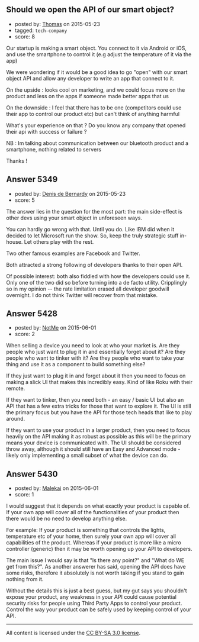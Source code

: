 ## Should we open the API of our smart object?

- posted by: [Thomas](https://stackexchange.com/users/2545829/thomas) on 2015-05-23
- tagged: `tech-company`
- score: 8

<p>Our startup is making a smart object. You connect to it via Android or iOS, and use the smartphone to control it (e.g adjust the temperature of it via the app)</p>

<p>We were wondering if it would be a good idea to go "open" with our smart object API and allow any developer to write an app that connect to it.</p>

<p>On the upside : looks cool on marketing, and we could focus more on the product and less on the apps if someone made better apps that us</p>

<p>On the downside : I feel that there has to be one (competitors could use their app to control our product etc) but can't think of anything harmful</p>

<p>What's your experience on that ? Do you know any company that opened their api with success or failure ?</p>

<p>NB : Im talking about communication between our bluetooth product and a smartphone, nothing related to servers</p>

<p>Thanks !</p>



## Answer 5349

- posted by: [Denis de Bernardy](https://stackexchange.com/users/182468/denis-de-bernardy) on 2015-05-23
- score: 5

<p>The answer lies in the question for the most part: the main side-effect is other devs using your smart object in unforeseen ways.</p>

<p>You can hardly go wrong with that. Until you do. Like IBM did when it decided to let Microsoft run the show. So, keep the truly strategic stuff in-house. Let others play with the rest.</p>

<p>Two other famous examples are Facebook and Twitter.</p>

<p>Both attracted a strong following of developers thanks to their open API.</p>

<p>Of possible interest: both also fiddled with how the developers could use it. Only one of the two did so before turning into a de facto utility. Cripplingly so in my opinion -- the rate limitation erased all developer goodwill overnight. I do not think Twitter will recover from that mistake.</p>



## Answer 5428

- posted by: [NotMe](https://stackexchange.com/users/1771/notme) on 2015-06-01
- score: 2

<p>When selling a device you need to look at who your market is.  Are they people who just want to plug it in and essentially forget about it?  Are they people who want to tinker with it?  Are they people who want to take your thing and use it as a component to build something else?</p>

<p>If they just want to plug it in and forget about it then you need to focus on making a slick UI that makes this incredibly easy.  Kind of like Roku with their remote.  </p>

<p>If they want to tinker, then you need both - an easy / basic UI but also an API that has a few extra tricks for those that want to explore it.  The UI is still the primary focus but you have the API for those tech heads that like to play around.</p>

<p>If they want to use your product in a larger product, then you need to focus heavily on the API making it as robust as possible as this will be the primary means your device is communicated with.  The UI should be considered throw away, although it should still have an Easy and Advanced mode - likely only implementing a small subset of what the device can do.</p>



## Answer 5430

- posted by: [Malekai](https://stackexchange.com/users/5820495/malekai) on 2015-06-01
- score: 1

<p>I would suggest that it depends on what exactly your product is capable of. If your own app will cover all of the functionalities of your product then there would be no need to develop anything else.</p>

<p>For example: If your product is something that controls the lights, temperature etc of your home, then surely your own app will cover all capabilities of the product. Whereas if your product is more like a micro controller (generic) then it may be worth opening up your API to developers.</p>

<p>The main issue I would say is that "Is there any point?" and "What do WE get from this?". As another answerer has said, opening the API does have some risks, therefore it absolutely is not worth taking if you stand to gain nothing from it.</p>

<p>Without the details this is just a best guess, but my gut says you shouldn't expose your product, any weakness in your API could cause potential security risks for people using Third Party Apps to control your product. Control the way your product can be safely used by keeping control of your API.</p>




---

All content is licensed under the [CC BY-SA 3.0 license](https://creativecommons.org/licenses/by-sa/3.0/).
